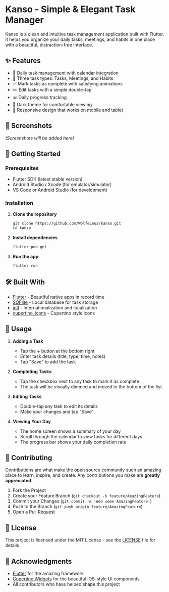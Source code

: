 # Kanso - Simple & Elegant Task Manager

Kanso is a clean and intuitive task management application built with Flutter. It helps you organize your daily tasks, meetings, and habits in one place with a beautiful, distraction-free interface.

## ✨ Features

- 📅 Daily task management with calendar integration
- 🎯 Three task types: Tasks, Meetings, and Habits
- ✅ Mark tasks as complete with satisfying animations
- ✏️ Edit tasks with a simple double-tap
- 📊 Daily progress tracking
- 🌙 Dark theme for comfortable viewing
- 📱 Responsive design that works on mobile and tablet

## 📱 Screenshots
*(Screenshots will be added here)*

## 🚀 Getting Started

### Prerequisites
- Flutter SDK (latest stable version)
- Android Studio / Xcode (for emulator/simulator)
- VS Code or Android Studio (for development)

### Installation

1. **Clone the repository**
   ```bash
   git clone https://github.com/WolfeLeo2/kanso.git
   cd kanso
   ```

2. **Install dependencies**
   ```bash
   flutter pub get
   ```

3. **Run the app**
   ```bash
   flutter run
   ```

## 🛠️ Built With

- [Flutter](https://flutter.dev/) - Beautiful native apps in record time
- [SQFlite](https://pub.dev/packages/sqflite) - Local database for task storage
- [intl](https://pub.dev/packages/intl) - Internationalization and localization
- [cupertino_icons](https://pub.dev/packages/cupertino_icons) - Cupertino style icons

## 📝 Usage

1. **Adding a Task**
   - Tap the + button at the bottom right
   - Enter task details (title, type, time, notes)
   - Tap "Save" to add the task

2. **Completing Tasks**
   - Tap the checkbox next to any task to mark it as complete
   - The task will be visually dimmed and moved to the bottom of the list

3. **Editing Tasks**
   - Double-tap any task to edit its details
   - Make your changes and tap "Save"

4. **Viewing Your Day**
   - The home screen shows a summary of your day
   - Scroll through the calendar to view tasks for different days
   - The progress bar shows your daily completion rate

## 🤝 Contributing

Contributions are what make the open source community such an amazing place to learn, inspire, and create. Any contributions you make are **greatly appreciated**.

1. Fork the Project
2. Create your Feature Branch (`git checkout -b feature/AmazingFeature`)
3. Commit your Changes (`git commit -m 'Add some AmazingFeature'`)
4. Push to the Branch (`git push origin feature/AmazingFeature`)
5. Open a Pull Request

## 📄 License

This project is licensed under the MIT License - see the [LICENSE](LICENSE) file for details

## 🙏 Acknowledgments

- [Flutter](https://flutter.dev/) for the amazing framework
- [Cupertino Widgets](https://flutter.dev/docs/development/ui/widgets/cupertino) for the beautiful iOS-style UI components
- All contributors who have helped shape this project
